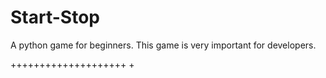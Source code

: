 # Start-Stop
A python game for beginners. This game is very important for developers.

++++++++++++++++++++
+

